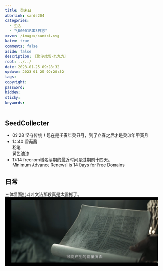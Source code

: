 ```yaml
---
title: 癸未日
abbrlink: sands204
categories:
  - 生活
  - "\U0001F4D3日志"
cover: /images/sands3.svg
katex: true
comments: false
aside: false
description: 【聚沙成塔·九九九】
root: ../../
date: 2023-01-25 09:28:32
update: 2023-01-25 09:28:32
tags:
copyright:
password:
hidden:
sticky:
keywords:
---
```


## SeedCollecter
- 09:28 坚守传统！现在是壬寅年癸丑月，到了立春之后才是癸卯年甲寅月
- 14:40 香菇酱<br>粉笔<br>黄色油漆
- 17:14 freenom域名续期的最近时间是过期前十四天。<br>Minimum Advance Renewal is 14 Days for Free Domains


## 日常
三体里面批斗叶文洁那段真是太震撼了。![](../../../images/20230102/Screenshot_2023-01-25-23-24-57-844_com.alicloud.databox.jpg)